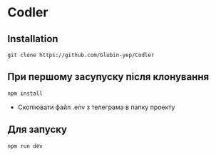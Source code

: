 # Codler

## Installation
```git
git clone https://github.com/Glubin-yep/Codler
```

## При першому засупуску після клонування
```sh
npm install
```
- Скопіювати файл .env з телеграма в папку проекту

## Для запуску
```sh
npm run dev
```
